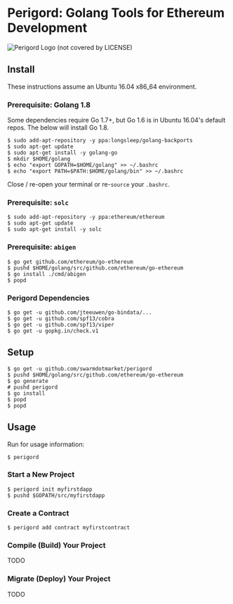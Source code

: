 # Perigord: Golang Tools for Ethereum Development

![Perigord Logo (not covered by LICENSE)](https://swarm.market/img/perigord-logo-small.jpg)

## Install

These instructions assume an Ubuntu 16.04 x86_64 environment.

### Prerequisite: Golang 1.8

Some dependencies require Go 1.7+, but Go 1.6 is in Ubuntu 16.04's default repos.
The below will install Go 1.8.


```
$ sudo add-apt-repository -y ppa:longsleep/golang-backports
$ sudo apt-get update
$ sudo apt-get install -y golang-go
$ mkdir $HOME/golang
$ echo "export GOPATH=$HOME/golang" >> ~/.bashrc
$ echo "export PATH=$PATH:$HOME/golang/bin" >> ~/.bashrc
```

Close / re-open your terminal or re-`source` your `.bashrc`.

### Prerequisite: `solc`

```
$ sudo add-apt-repository -y ppa:ethereum/ethereum
$ sudo apt-get update
$ sudo apt-get install -y solc
```

### Prerequisite: `abigen`

```
$ go get github.com/ethereum/go-ethereum
$ pushd $HOME/golang/src/github.com/ethereum/go-ethereum
$ go install ./cmd/abigen
$ popd
```

### Perigord Dependencies

```
$ go get -u github.com/jteeuwen/go-bindata/...
$ go get -u github.com/spf13/cobra
$ go get -u github.com/spf13/viper
$ go get -u gopkg.in/check.v1
```

## Setup

```
$ go get -u github.com/swarmdotmarket/perigord
$ pushd $HOME/golang/src/github.com/ethereum/go-ethereum
$ go generate
# pushd perigord
$ go install
$ popd
$ popd
```

## Usage

Run for usage information:

```
$ perigord
```

### Start a New Project

```
$ perigord init myfirstdapp
$ pushd $GOPATH/src/myfirstdapp
```

### Create a Contract

```
$ perigord add contract myfirstcontract
```



### Compile (Build) Your Project

TODO

### Migrate (Deploy) Your Project

TODO
